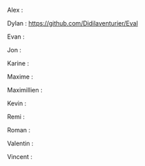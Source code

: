 Alex : 

Dylan : https://github.com/Didilaventurier/Eval

Evan :

Jon :

Karine : 

Maxime : 

Maximillien : 

Kevin :

Remi :

Roman :

Valentin : 

Vincent : 

